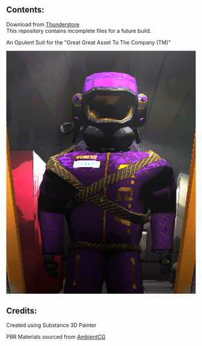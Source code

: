 ## Contents:

Download from [Thunderstore](https://thunderstore.io/c/lethal-company/p/kungfauxhustle/OpulentSuit/)  
This repository contains incomplete files for a future build.

An Opulent Suit for the "Great Great Asset To The Company (TM)"  

![In Game Screenshot](OpulentMetallic.png)

## Credits:

Created using Substance 3D Painter

PBR Materials sourced from [AmbientCG](https://ambientcg.com/)
